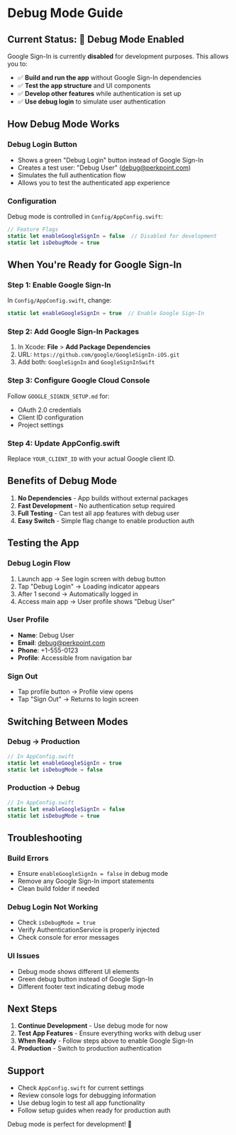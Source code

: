 # Debug Mode Guide

## Current Status: 🔧 Debug Mode Enabled

Google Sign-In is currently **disabled** for development purposes. This allows you to:
- ✅ **Build and run the app** without Google Sign-In dependencies
- ✅ **Test the app structure** and UI components
- ✅ **Develop other features** while authentication is set up
- ✅ **Use debug login** to simulate user authentication

## How Debug Mode Works

### **Debug Login Button**
- Shows a green "Debug Login" button instead of Google Sign-In
- Creates a test user: "Debug User" (debug@perkpoint.com)
- Simulates the full authentication flow
- Allows you to test the authenticated app experience

### **Configuration**
Debug mode is controlled in `Config/AppConfig.swift`:
```swift
// Feature Flags
static let enableGoogleSignIn = false  // Disabled for development
static let isDebugMode = true
```

## When You're Ready for Google Sign-In

### **Step 1: Enable Google Sign-In**
In `Config/AppConfig.swift`, change:
```swift
static let enableGoogleSignIn = true  // Enable Google Sign-In
```

### **Step 2: Add Google Sign-In Packages**
1. In Xcode: **File** > **Add Package Dependencies**
2. URL: `https://github.com/google/GoogleSignIn-iOS.git`
3. Add both: `GoogleSignIn` and `GoogleSignInSwift`

### **Step 3: Configure Google Cloud Console**
Follow `GOOGLE_SIGNIN_SETUP.md` for:
- OAuth 2.0 credentials
- Client ID configuration
- Project settings

### **Step 4: Update AppConfig.swift**
Replace `YOUR_CLIENT_ID` with your actual Google client ID.

## Benefits of Debug Mode

1. **No Dependencies** - App builds without external packages
2. **Fast Development** - No authentication setup required
3. **Full Testing** - Can test all app features with debug user
4. **Easy Switch** - Simple flag change to enable production auth

## Testing the App

### **Debug Login Flow**
1. Launch app → See login screen with debug button
2. Tap "Debug Login" → Loading indicator appears
3. After 1 second → Automatically logged in
4. Access main app → User profile shows "Debug User"

### **User Profile**
- **Name**: Debug User
- **Email**: debug@perkpoint.com
- **Phone**: +1-555-0123
- **Profile**: Accessible from navigation bar

### **Sign Out**
- Tap profile button → Profile view opens
- Tap "Sign Out" → Returns to login screen

## Switching Between Modes

### **Debug → Production**
```swift
// In AppConfig.swift
static let enableGoogleSignIn = true
static let isDebugMode = false
```

### **Production → Debug**
```swift
// In AppConfig.swift
static let enableGoogleSignIn = false
static let isDebugMode = true
```

## Troubleshooting

### **Build Errors**
- Ensure `enableGoogleSignIn = false` in debug mode
- Remove any Google Sign-In import statements
- Clean build folder if needed

### **Debug Login Not Working**
- Check `isDebugMode = true`
- Verify AuthenticationService is properly injected
- Check console for error messages

### **UI Issues**
- Debug mode shows different UI elements
- Green debug button instead of Google Sign-In
- Different footer text indicating debug mode

## Next Steps

1. **Continue Development** - Use debug mode for now
2. **Test App Features** - Ensure everything works with debug user
3. **When Ready** - Follow steps above to enable Google Sign-In
4. **Production** - Switch to production authentication

## Support

- Check `AppConfig.swift` for current settings
- Review console logs for debugging information
- Use debug login to test all app functionality
- Follow setup guides when ready for production auth

Debug mode is perfect for development! 🚀
